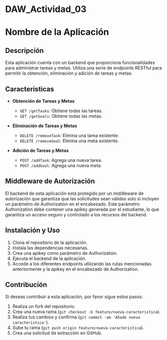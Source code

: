 # DAW_Actividad_03

# Nombre de la Aplicación

## Descripción

Esta aplicación cuenta con un backend que proporciona funcionalidades para administrar tareas y metas. Utiliza una serie de endpoints RESTful para permitir la obtención, eliminación y adición de tareas y metas.

## Características

- **Obtención de Tareas y Metas**
  - `GET /getTasks`: Obtiene todas las tareas.
  - `GET /getGoals`: Obtiene todas las metas.

- **Eliminación de Tareas y Metas**
  - `DELETE /removeTask`: Elimina una tarea existente.
  - `DELETE /removeGoal`: Elimina una meta existente.

- **Adición de Tareas y Metas**
  - `POST /addTask`: Agrega una nueva tarea.
  - `POST /addGoal`: Agrega una nueva meta.

## Middleware de Autorización

El backend de esta aplicación está protegido por un middleware de autorización que garantiza que las solicitudes sean válidas solo si incluyen un parámetro de Authorization en el encabezado. Este parámetro Authorization debe contener una apikey generada por el estudiante, lo que garantiza un acceso seguro y controlado a los recursos del backend.

## Instalación y Uso

1. Clona el repositorio de la aplicación.
2. Instala las dependencias necesarias.
3. Crea una apikey como parámetro de Authorization.
4. Ejecuta el backend de la aplicación.
5. Accede a los diferentes endpoints utilizando las rutas mencionadas anteriormente y la apikey en el encabezado de Authorization.

## Contribución

Si deseas contribuir a esta aplicación, por favor sigue estos pasos:

1. Realiza un fork del repositorio.
2. Crea una nueva rama (`git checkout -b feature/nueva-caracteristica`).
3. Realiza tus cambios y confirma (`git commit -am 'Añade nueva característica'`).
4. Sube tu rama (`git push origin feature/nueva-caracteristica`).
5. Crea una solicitud de extracción en GitHub.
